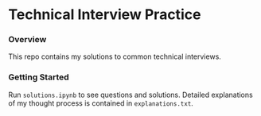 # Technical Interview Practice

### Overview
This repo contains my solutions to common technical interviews.

### Getting Started
Run `solutions.ipynb` to see questions and solutions. Detailed explanations of
my thought process is contained in `explanations.txt`.
